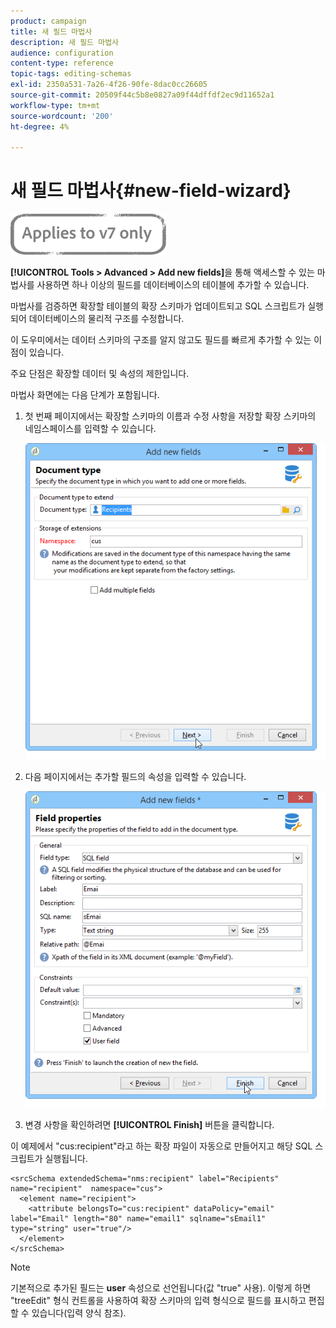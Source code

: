 ```yaml
---
product: campaign
title: 새 필드 마법사
description: 새 필드 마법사
audience: configuration
content-type: reference
topic-tags: editing-schemas
exl-id: 2350a531-7a26-4f26-90fe-8dac0cc26605
source-git-commit: 20509f44c5b8e0827a09f44dffdf2ec9d11652a1
workflow-type: tm+mt
source-wordcount: '200'
ht-degree: 4%

---
```


# 새 필드 마법사{#new-field-wizard}

![](../../assets/v7-only.svg)

**[!UICONTROL Tools > Advanced > Add new fields]**&#x200B;을 통해 액세스할 수 있는 마법사를 사용하면 하나 이상의 필드를 데이터베이스의 테이블에 추가할 수 있습니다.

마법사를 검증하면 확장할 테이블의 확장 스키마가 업데이트되고 SQL 스크립트가 실행되어 데이터베이스의 물리적 구조를 수정합니다.

이 도우미에서는 데이터 스키마의 구조를 알지 않고도 필드를 빠르게 추가할 수 있는 이점이 있습니다.

주요 단점은 확장할 데이터 및 속성의 제한입니다.

마법사 화면에는 다음 단계가 포함됩니다.

1. 첫 번째 페이지에서는 확장할 스키마의 이름과 수정 사항을 저장할 확장 스키마의 네임스페이스를 입력할 수 있습니다.

   ![](assets/d_ncs_integration_schema_addfield.png)

1. 다음 페이지에서는 추가할 필드의 속성을 입력할 수 있습니다.

   ![](assets/d_ncs_integration_schema_addfield2.png)

1. 변경 사항을 확인하려면 **[!UICONTROL Finish]** 버튼을 클릭합니다.

이 예제에서 &quot;cus:recipient&quot;라고 하는 확장 파일이 자동으로 만들어지고 해당 SQL 스크립트가 실행됩니다.

```
<srcSchema extendedSchema="nms:recipient" label="Recipients" name="recipient"  namespace="cus">  
  <element name="recipient">    
    <attribute belongsTo="cus:recipient" dataPolicy="email" label="Email" length="80" name="email1" sqlname="sEmail1" type="string" user="true"/>  
  </element>
</srcSchema>
```

>[!NOTE]
>
>기본적으로 추가된 필드는 **user** 속성으로 선언됩니다(값 &quot;true&quot; 사용). 이렇게 하면 &quot;treeEdit&quot; 형식 컨트롤을 사용하여 확장 스키마의 입력 형식으로 필드를 표시하고 편집할 수 있습니다(입력 양식 참조).
